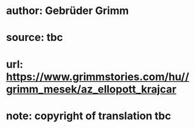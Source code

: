 # author: Gebrüder Grimm
# source: tbc
# url: https://www.grimmstories.com/hu//grimm_mesek/az_ellopott_krajcar
# note: copyright of translation tbc


